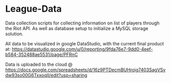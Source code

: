 # League-Data

Data collection scripts for collecting information on list of players through the Riot API.
As well as database setup to initialize a MySQL storage solution.

All data to be visualized in google DataStudio, with the current final product at:
https://datastudio.google.com/u/0/reporting/9fda76e7-9dd0-4eef-b584-352488ae5531/page/PFRnC

Data is uploaded to the cloud @ https://docs.google.com/spreadsheets/d/16z9PTDecmBUHroig7403SagVSvdw93so00G6TxxoqII/edit?usp=sharing

